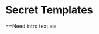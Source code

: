 [title]: # (Secret Templates)
[tags]: # (Template)
[priority]: # (2300)

# Secret Templates

==Need intro text.==
